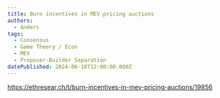 ```yaml
---
title: Burn incentives in MEV pricing auctions
authors:
  - Anders
tags:
  - Consensus
  - Game Theory / Econ
  - MEV
  - Proposer-Builder Separation
datePublished: 2024-06-18T12:00:00.000Z
---
```


<https://ethresear.ch/t/burn-incentives-in-mev-pricing-auctions/19856>
